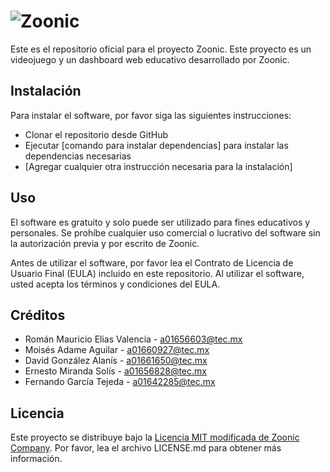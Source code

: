 # ![Zoonic](https://i.ibb.co/8mdVpXH/Screenshot-2023-04-26-at-12-03-57.png)

Este es el repositorio oficial para el proyecto Zoonic. Este proyecto es un videojuego y un dashboard web educativo desarrollado por Zoonic.

## Instalación

Para instalar el software, por favor siga las siguientes instrucciones:

- Clonar el repositorio desde GitHub
- Ejecutar [comando para instalar dependencias] para instalar las dependencias necesarias
- [Agregar cualquier otra instrucción necesaria para la instalación]

## Uso

El software es gratuito y solo puede ser utilizado para fines educativos y personales. Se prohíbe cualquier uso comercial o lucrativo del 
software sin la autorización previa y por escrito de Zoonic.

Antes de utilizar el software, por favor lea el Contrato de Licencia de Usuario Final (EULA) incluido en este repositorio. Al utilizar el software, 
usted acepta los términos y condiciones del EULA.


## Créditos

<ul>
  <li>Román Mauricio Elias Valencia - <a href="mailto:a01656603@tec.mx">a01656603@tec.mx</a></li>
  <li>Moisés Adame Aguilar - <a href="mailto:a01660927@tec.mx">a01660927@tec.mx</a></li>
  <li>David González Alanís - <a href="mailto:a01661650@tec.mx">a01661650@tec.mx</a></li>
  <li>Ernesto Miranda Solís - <a href="mailto:a01656828@tec.mx">a01656828@tec.mx</a></li>
  <li>Fernando García Tejeda - <a href="mailto:a01642285@tec.mx">a01642285@tec.mx</a></li>

</ul>

## Licencia

Este proyecto se distribuye bajo la [Licencia MIT modificada de Zoonic Company](https://github.com/tc2005B-202311/gd1_441/blob/main/LICENSE). Por favor, lea el archivo LICENSE.md para obtener más información.
